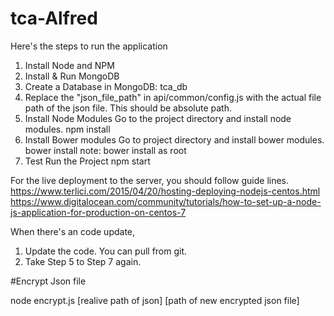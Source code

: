 # tca-Alfred

Here's the steps to run the application

1. Install Node and NPM
2. Install & Run MongoDB
3. Create a Database in MongoDB:    tca_db
4. Replace the "json_file_path" in api/common/config.js with the actual file path of the json file. This should be absolute path.
5. Install Node Modules
Go to the project directory and install node modules.
npm install
6. Install Bower modules
Go to project directory and install bower modules.
bower install
note: bower install as root
7. Test Run the Project
npm start


For the live deployment to the server, you should follow guide lines.
https://www.terlici.com/2015/04/20/hosting-deploying-nodejs-centos.html
https://www.digitalocean.com/community/tutorials/how-to-set-up-a-node-js-application-for-production-on-centos-7



When there's an code update,
1. Update the code. You can pull from git.
2. Take Step 5 to Step 7 again.

#Encrypt Json file

node encrypt.js [realive path of json] [path of new encrypted json file]
